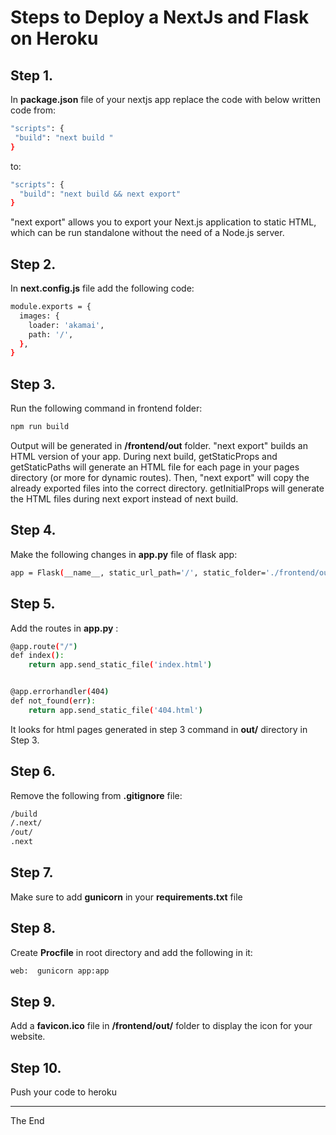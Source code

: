 # Steps to Deploy a NextJs and Flask on Heroku

## Step 1.
In **package.json** file of your nextjs app replace the code with below written code
from:
```sh
"scripts": {
 "build": "next build "
}
```
to:
```sh
"scripts": {
  "build": "next build && next export"
}
```
"next export" allows you to export your Next.js application to static HTML, which can be run standalone without the need of a Node.js server.

## Step 2.
In **next.config.js** file add the following code:
```sh
module.exports = {
  images: {
    loader: 'akamai',
    path: '/',
  },
}
```

## Step 3.
Run the following command in frontend folder:
```sh
npm run build 
```
Output will be generated in **/frontend/out**   folder. 
"next export" builds an HTML version of your app. During next build, getStaticProps and getStaticPaths will generate an HTML file for each page in your pages directory (or more for dynamic routes). Then, "next export" will copy the already exported files into the correct directory. getInitialProps will generate the HTML files during next export instead of next build.

## Step 4.
Make the following changes in **app.py** file of flask app:
```sh
app = Flask(__name__, static_url_path='/', static_folder='./frontend/out')
```

## Step 5.
Add the routes in **app.py** :
```sh
@app.route("/")
def index():
    return app.send_static_file('index.html')


@app.errorhandler(404)
def not_found(err):
    return app.send_static_file('404.html')
```
It looks for html pages generated in step 3 command in **out/** directory in Step 3.

## Step 6.
Remove the following from **.gitignore** file:
```sh
/build
/.next/
/out/
.next
```

## Step 7.
Make sure to add **gunicorn** in your **requirements.txt** file

## Step 8.
Create **Procfile** in root directory and add the following in it:
```sh
web:  gunicorn app:app
```

## Step 9.
Add a **favicon.ico** file in **/frontend/out/** folder to display the icon for your website.

## Step 10.
Push your code to heroku

*** 
The End
